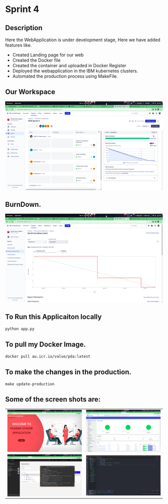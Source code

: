 # Sprint 4

## Description
Here the WebApplication is under development stage, Here we have added features like.
- Created Landing page for our web
- Created the Docker file
- Created the container and uploaded in Docker Register
- Deployed the webapplication in the IBM kubernetes clusters.
- Automated the production process using MakeFile.


## Our Workspace
![Alt text](pic/workspace.png)


## BurnDown.
![Alt text](pic/burndown-chart.png)

## To Run this Applicaiton locally
    python app.py

## To pull my Docker Image.
    docker pull au.icr.io/value/pda:latest

## To make the changes in the production.
    make update-production

## Some of the screen shots are:

|||
|:---:|:----:|
|![Alt text](pic/deployed.png)|![Alt text](pic/kubernetes.png)|
|![Alt text](pic/ibmregistry.png)|![Alt text](pic/Docker.png)|